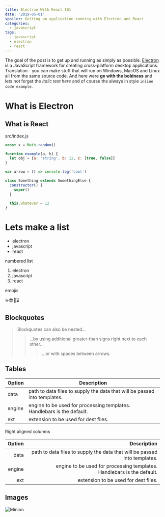 ```yaml
---
title: Electron With React 101
date: '2019-06-01'
spoiler: Getting an application running with Electron and React
categories:
  - javascript
tags:
  - javascript
  - electron
  - react
---
```


The goal of the post is to get up and running as simply as possible. [Electron]() is a JavaScript framework for creating cross-platform desktop applications. Translation - you can make stuff that will run on Windows, MacOS and Linux all from the same source code. And here were **go with the boldness** and lets not forget the _italic text here_ and of course the always in style `inline code example`.

# What is Electron

## What is React

<div class='filename'>src/index.js</div>

```javascript
const x = Math.random()

function example(a, b) {
  let obj = {a: 'string', b: 12, c: [true, false]}
}

var arrow = () => console.log('cool')

class Something extends SomethingElse {
  constructor() {
    super()
  }

  this.whatever = 12
}
```

# Lets make a list

- electron
- javascript
- react

numbered list

1. electron
2. javascript
3. react

emojis

☕😎🥦⌛

## Blockquotes

> Blockquotes can also be nested...
>
> > ...by using additional greater-than signs right next to each other...
> >
> > > ...or with spaces between arrows.

## Tables

| Option | Description                                                               |
| ------ | ------------------------------------------------------------------------- |
| data   | path to data files to supply the data that will be passed into templates. |
| engine | engine to be used for processing templates. Handlebars is the default.    |
| ext    | extension to be used for dest files.                                      |

Right aligned columns

| Option |                                                               Description |
| -----: | ------------------------------------------------------------------------: |
|   data | path to data files to supply the data that will be passed into templates. |
| engine |    engine to be used for processing templates. Handlebars is the default. |
|    ext |                                      extension to be used for dest files. |

## Images

![Minion](https://octodex.github.com/images/minion.png)
